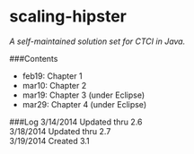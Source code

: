 scaling-hipster
===============
*A self-maintained solution set for CTCI in Java.*

###Contents
- feb19: Chapter 1
- mar10: Chapter 2
- mar19: Chapter 3 (under Eclipse)
- mar29: Chapter 4 (under Eclipse)

###Log
3/14/2014 Updated thru 2.6  
3/18/2014 Updated thru 2.7  
3/19/2014 Created 3.1  
